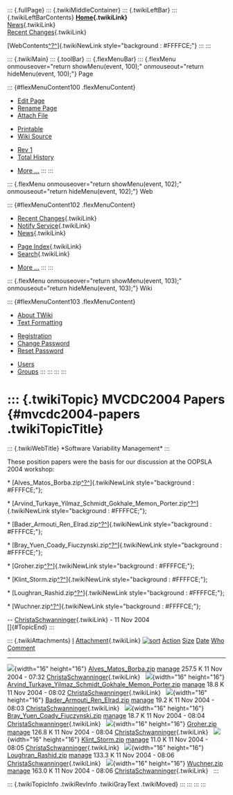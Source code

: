 ::: {.fullPage}
::: {.twikiMiddleContainer}
::: {.twikiLeftBar}
::: {.twikiLeftBarContents}
**[Home](WebHome){.twikiLink}**\
[News](WebNews){.twikiLink}\
[Recent Changes](WebChanges){.twikiLink}

[WebContents[^?^](http://www.program-transformation.org/edit/Variability/WebContents?topicparent=Variability.MVCDC2004Papers)]{.twikiNewLink
style="background : #FFFFCE;"}
:::
:::

::: {.twikiMain}
::: {.toolBar}
::: {.flexMenuBar}
::: {.flexMenu onmouseover="return showMenu(event, 100);" onmouseout="return hideMenu(event, 100);"}
Page

::: {#flexMenuContent100 .flexMenuContent}
-   [Edit
    Page](http://www.program-transformation.org/edit/Variability/MVCDC2004Papers?t=1536829015)
-   [Rename
    Page](http://www.program-transformation.org/rename/Variability/MVCDC2004Papers)
-   [Attach
    File](http://www.program-transformation.org/attach/Variability/MVCDC2004Papers)

<!-- -->

-   [Printable](http://www.program-transformation.org/view/Variability/MVCDC2004Papers?skin=print.pattern)
-   [Wiki
    Source](http://www.program-transformation.org/view/Variability/MVCDC2004Papers?skin=text&raw=on&contenttype=text/plain)

<!-- -->

-   [Rev
    1](http://www.program-transformation.org/view/Variability/MVCDC2004Papers?rev=1.1)
-   [Total
    History](http://www.program-transformation.org/rdiff/Variability/MVCDC2004Papers)

<!-- -->

-   [More
    \...](http://www.program-transformation.org/oops/Variability/MVCDC2004Papers?template=oopsmore&param1=1.1&param2=1.1)
:::
:::

::: {.flexMenu onmouseover="return showMenu(event, 102);" onmouseout="return hideMenu(event, 102);"}
Web

::: {#flexMenuContent102 .flexMenuContent}
-   [Recent Changes](WebChanges){.twikiLink}
-   [Notify Service](WebNotify){.twikiLink}
-   [News](WebNews){.twikiLink}

<!-- -->

-   [Page Index](WebIndex){.twikiLink}
-   [Search](WebSearch){.twikiLink}

<!-- -->

-   [More
    \...](http://www.program-transformation.org/oops/Variability/MVCDC2004Papers?template=oopsmore&param1=1.1&param2=1.1)
:::
:::

::: {.flexMenu onmouseover="return showMenu(event, 103);" onmouseout="return hideMenu(event, 103);"}
Wiki

::: {#flexMenuContent103 .flexMenuContent}
-   [About
    TWiki](http://www.program-transformation.org/view/TWiki/WebHome)
-   [Text
    Formatting](http://www.program-transformation.org/view/TWiki/TextFormattingRules)

<!-- -->

-   [Registration](http://www.program-transformation.org/view/TWiki/TWikiRegistration)
-   [Change
    Password](http://www.program-transformation.org/view/TWiki/ChangePassword)
-   [Reset
    Password](http://www.program-transformation.org/view/TWiki/ResetPassword)

<!-- -->

-   [Users](http://www.program-transformation.org/view/Main/TWikiUsers)
-   [Groups](http://www.program-transformation.org/view/Main/TWikiGroups)
:::
:::
:::
:::

::: {.twikiTopic}
MVCDC2004 Papers {#mvcdc2004-papers .twikiTopicTitle}
================

::: {.twikiWebTitle}
\*Software Variability Management\*
:::

These position papers were the basis for our discussion at the OOPSLA
2004 workshop:

\*
[Alves\_Matos\_Borba.zip[^?^](http://www.program-transformation.org/edit/Variability/PubVariabilityMVCDC2004PapersAlves_Matos_Borbazip?topicparent=Variability.MVCDC2004Papers)]{.twikiNewLink
style="background : #FFFFCE;"};

\*
[Arvind\_Turkaye\_Yilmaz\_Schmidt\_Gokhale\_Memon\_Porter.zip[^?^](http://www.program-transformation.org/edit/Variability/PubVariabilityMVCDC2004PapersArvind_Turkaye_Yilmaz_Schmidt_Gokhale_Memon_Porterzip?topicparent=Variability.MVCDC2004Papers)]{.twikiNewLink
style="background : #FFFFCE;"};

\*
[Bader\_Armouti\_Ren\_Elrad.zip[^?^](http://www.program-transformation.org/edit/Variability/PubVariabilityMVCDC2004PapersBader_Armouti_Ren_Elradzip?topicparent=Variability.MVCDC2004Papers)]{.twikiNewLink
style="background : #FFFFCE;"};

\*
[Bray\_Yuen\_Coady\_Fiuczynski.zip[^?^](http://www.program-transformation.org/edit/Variability/PubVariabilityMVCDC2004PapersBray_Yuen_Coady_Fiuczynskizip?topicparent=Variability.MVCDC2004Papers)]{.twikiNewLink
style="background : #FFFFCE;"};

\*
[Groher.zip[^?^](http://www.program-transformation.org/edit/Variability/PubVariabilityMVCDC2004PapersGroherzip?topicparent=Variability.MVCDC2004Papers)]{.twikiNewLink
style="background : #FFFFCE;"};

\*
[Klint\_Storm.zip[^?^](http://www.program-transformation.org/edit/Variability/PubVariabilityMVCDC2004PapersKlint_Stormzip?topicparent=Variability.MVCDC2004Papers)]{.twikiNewLink
style="background : #FFFFCE;"};

\*
[Loughran\_Rashid.zip[^?^](http://www.program-transformation.org/edit/Variability/PubVariabilityMVCDC2004PapersLoughran_Rashidzip?topicparent=Variability.MVCDC2004Papers)]{.twikiNewLink
style="background : #FFFFCE;"};

\*
[Wuchner.zip[^?^](http://www.program-transformation.org/edit/Variability/PubVariabilityMVCDC2004PapersWuchnerzip?topicparent=Variability.MVCDC2004Papers)]{.twikiNewLink
style="background : #FFFFCE;"};

\-- [ChristaSchwanninger](../Main/ChristaSchwanninger){.twikiLink} - 11
Nov 2004\
[]{#TopicEnd}
:::

::: {.twikiAttachments}
  [I](http://www.program-transformation.org/Variability/MVCDC2004Papers?sortcol=0&table=1&up=0#sorted_table "Sort by this column")   [Attachment](../TWiki/FileAttachment){.twikiLink} [![sort](../pub/TWiki/TablePlugin/diamond.gif)](http://www.program-transformation.org/Variability/MVCDC2004Papers?sortcol=1&table=1&up=0#sorted_table "Sort by this column")   [Action](http://www.program-transformation.org/Variability/MVCDC2004Papers?sortcol=2&table=1&up=0#sorted_table "Sort by this column")                                                                                  [Size](http://www.program-transformation.org/Variability/MVCDC2004Papers?sortcol=3&table=1&up=0#sorted_table "Sort by this column") [Date](http://www.program-transformation.org/Variability/MVCDC2004Papers?sortcol=4&table=1&up=0#sorted_table "Sort by this column")   [Who](http://www.program-transformation.org/Variability/MVCDC2004Papers?sortcol=5&table=1&up=0#sorted_table "Sort by this column")   [Comment](http://www.program-transformation.org/Variability/MVCDC2004Papers?sortcol=6&table=1&up=0#sorted_table "Sort by this column")
  ---------------------------------------------------------------------------------------------------------------------------------- -------------------------------------------------------------------------------------------------------------------------------------------------------------------------------------------------------------------------------- -------------------------------------------------------------------------------------------------------------------------------------------------------------------------------------------------------------------- ------------------------------------------------------------------------------------------------------------------------------------- ------------------------------------------------------------------------------------------------------------------------------------- ------------------------------------------------------------------------------------------------------------------------------------ ----------------------------------------------------------------------------------------------------------------------------------------
  ![](../pub/icn/zip.gif){width="16" height="16"}                                                                                    [Alves\_Matos\_Borba.zip](http://www.program-transformation.org/pub/Variability/MVCDC2004Papers/Alves_Matos_Borba.zip)                                                                                                           [manage](http://www.program-transformation.org/attach/Variability/MVCDC2004Papers?filename=Alves_Matos_Borba.zip&revInfo=1 "change, update, previous revisions, move, delete...")                                                                                                                                                                  257.5 K 11 Nov 2004 - 07:32                                                                                                                   [ChristaSchwanninger](../Main/ChristaSchwanninger){.twikiLink}                                                                        
  ![](../pub/icn/zip.gif){width="16" height="16"}                                                                                    [Arvind\_Turkaye\_Yilmaz\_Schmidt\_Gokhale\_Memon\_Porter.zip](http://www.program-transformation.org/pub/Variability/MVCDC2004Papers/Arvind_Turkaye_Yilmaz_Schmidt_Gokhale_Memon_Porter.zip)                                     [manage](http://www.program-transformation.org/attach/Variability/MVCDC2004Papers?filename=Arvind_Turkaye_Yilmaz_Schmidt_Gokhale_Memon_Porter.zip&revInfo=1 "change, update, previous revisions, move, delete...")                                                                                                                                  18.8 K 11 Nov 2004 - 08:02                                                                                                                   [ChristaSchwanninger](../Main/ChristaSchwanninger){.twikiLink}                                                                        
  ![](../pub/icn/zip.gif){width="16" height="16"}                                                                                    [Bader\_Armouti\_Ren\_Elrad.zip](http://www.program-transformation.org/pub/Variability/MVCDC2004Papers/Bader_Armouti_Ren_Elrad.zip)                                                                                              [manage](http://www.program-transformation.org/attach/Variability/MVCDC2004Papers?filename=Bader_Armouti_Ren_Elrad.zip&revInfo=1 "change, update, previous revisions, move, delete...")                                                                                                                                                             19.2 K 11 Nov 2004 - 08:03                                                                                                                   [ChristaSchwanninger](../Main/ChristaSchwanninger){.twikiLink}                                                                        
  ![](../pub/icn/zip.gif){width="16" height="16"}                                                                                    [Bray\_Yuen\_Coady\_Fiuczynski.zip](http://www.program-transformation.org/pub/Variability/MVCDC2004Papers/Bray_Yuen_Coady_Fiuczynski.zip)                                                                                        [manage](http://www.program-transformation.org/attach/Variability/MVCDC2004Papers?filename=Bray_Yuen_Coady_Fiuczynski.zip&revInfo=1 "change, update, previous revisions, move, delete...")                                                                                                                                                          18.7 K 11 Nov 2004 - 08:04                                                                                                                   [ChristaSchwanninger](../Main/ChristaSchwanninger){.twikiLink}                                                                        
  ![](../pub/icn/zip.gif){width="16" height="16"}                                                                                    [Groher.zip](http://www.program-transformation.org/pub/Variability/MVCDC2004Papers/Groher.zip)                                                                                                                                   [manage](http://www.program-transformation.org/attach/Variability/MVCDC2004Papers?filename=Groher.zip&revInfo=1 "change, update, previous revisions, move, delete...")                                                                                                                                                                             126.8 K 11 Nov 2004 - 08:04                                                                                                                   [ChristaSchwanninger](../Main/ChristaSchwanninger){.twikiLink}                                                                        
  ![](../pub/icn/zip.gif){width="16" height="16"}                                                                                    [Klint\_Storm.zip](http://www.program-transformation.org/pub/Variability/MVCDC2004Papers/Klint_Storm.zip)                                                                                                                        [manage](http://www.program-transformation.org/attach/Variability/MVCDC2004Papers?filename=Klint_Storm.zip&revInfo=1 "change, update, previous revisions, move, delete...")                                                                                                                                                                         11.0 K 11 Nov 2004 - 08:05                                                                                                                   [ChristaSchwanninger](../Main/ChristaSchwanninger){.twikiLink}                                                                        
  ![](../pub/icn/zip.gif){width="16" height="16"}                                                                                    [Loughran\_Rashid.zip](http://www.program-transformation.org/pub/Variability/MVCDC2004Papers/Loughran_Rashid.zip)                                                                                                                [manage](http://www.program-transformation.org/attach/Variability/MVCDC2004Papers?filename=Loughran_Rashid.zip&revInfo=1 "change, update, previous revisions, move, delete...")                                                                                                                                                                    133.3 K 11 Nov 2004 - 08:06                                                                                                                   [ChristaSchwanninger](../Main/ChristaSchwanninger){.twikiLink}                                                                        
  ![](../pub/icn/zip.gif){width="16" height="16"}                                                                                    [Wuchner.zip](http://www.program-transformation.org/pub/Variability/MVCDC2004Papers/Wuchner.zip)                                                                                                                                 [manage](http://www.program-transformation.org/attach/Variability/MVCDC2004Papers?filename=Wuchner.zip&revInfo=1 "change, update, previous revisions, move, delete...")                                                                                                                                                                            163.0 K 11 Nov 2004 - 08:06                                                                                                                   [ChristaSchwanninger](../Main/ChristaSchwanninger){.twikiLink}                                                                        
:::

::: {.twikiTopicInfo .twikiRevInfo .twikiGrayText .twikiMoved}
:::
:::
:::
:::
